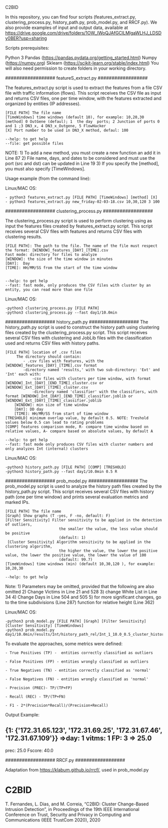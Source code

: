 C2BID

In this repository, you can find four scripts (features_extract.py, clustering_process.py, history_path.py, prob_model.py, and RRCF.py). We also provide examples of input and output data, available at https://drive.google.com/drive/folders/1OW_IWoQJAfGClLMlgaWLHJ_LDSDy0BER?usp=sharing

Scripts prerequisites:

Python 3
Pandas (https://pandas.pydata.org/getting_started.html)
Numpy (https://numpy.org)
Sklearn (https://scikit-learn.org/stable/index.html)
You will also need permission to create folders in your working directory.

################## featureS_extract.py ##################

The features_extract.py script is used to extract the features from a file CSV file with traffic information (flows). This script receives the CSV file as input and returns CSV files, one per time window, with the features extracted and organized by entities (IP addresses).


    [FILE PATH] The file name 
    [TimeWindows] time windows (default 10), for example: 10,20,30
    [method] 0 OutGene (defaul); 1  the day  ports; 2 Junction of ports 0 and 1 ;3 DN3_x, 4 DN3_x_Outgene, 5 FlowHacker
    [X] Port number to be used in DN3_X method, defaul: 100
    
    --help: to get help 
    --file: get possible files 

NOTE: 
	1) To add a new method, you must create a new function an add it in Line 87
	2) File name,  days, and dates to be considered and must use the port (src and dst) can be updated in Line 19
	3) If you specify the [method], you must also specify [TimeWindows].

Usage example (from the command line):

Linux/MAC OS:

	- python3 features_extract.py [FILE PATH] [TimeWindows] [method] [X]
	- python3 features_extract.py new_friday-02-03-18.csv 10,30,120 3 100


################## clustering_process.py ##################

The clustering_process.py script is used to perform clustering using as input the features files created by features_extract.py script. This script receives several CSV files with features and returns CSV files with clustering results.


    [FILE PATH]: The path to the file. The name of the file must respect the format: [WINDOW]_features_[DAY]_[TIME].csv
    Fast mode: directory for files to analyze 
    [WINDOW]: the size of the time window in minutes
    [DAY]:  Day
    [TIME]: HH/MM/SS from the start of the time window
    
   
    --help: to get help 
    --fast: fast mode, only produces the CSV files with cluster by an entity, you can read more than one file 

Linux/MAC OS:

	-python3 clustering_process.py [FILE PATH] 
	-python3 clustering_process.py --fast day1/10.0min


################## history_path.py ##################
The history_path.py script is used to construct the history path using clustering files created by the clustering_process.py script. This script receives several CSV files with clustering and JobLib files with the classification used  and returns CSV files with history paths.

    [FILE PATH] location of .csv files 
         The directory should contain:
            - .csv files with features, with the [WINDOW]_features_[DAY]_[TIME].csv format
            -directory named 'results,' with two sub-directory: 'Ext' and 'Int' each with:
                -csv files with clusters per time window, with format [WINDOW]_Int_[DAY]_[END_TIME]_cluster.csv or [WINDOW]_Ext_[DAY]_[TIME]_cluster.csv
                -directory named 'classifier' with the classifiers, with format [WINDOW]_Int_[DAY]_[END_TIME]_classifier.joblib or [WINDOW]_Ext_[DAY]_[TIME]_classifier.joblib    
        [WINDOW]: min size of time window 
        [DAY]: DD day
        [TIME]: HH/MM/SS from start of time window
    [TRESHOLD] minimum overlap value, by default 0.5. NOTE: Treshold values below 0.5 can lead to rating problems
    [COMP] features comparison mode, R- compare time window based on relative values, A- compare based on absolute values, by default A 
        
    --help: to get help 
    --fast: fast mode only produces CSV files with cluster numbers and only analyzes Int (internal) clusters

Linux/MAC OS:

	-python3 history_path.py [FILE PATH] [COMP] [TRESHOLD] 
	-python3 history_path.py --fast day1/10.0min 0.5 R



################## prob_model.py ##################
The prob_model.py script is used to analyze the history path files created by the history_path.py script. This script receives several CSV files with history path (one per time window) and prints several evaluation metrics and marked IPs.

    
    [FILE PATH] The file name 
    [Graph] Show graphs (T -yes, F -no, default: F)
    [Filter Sensitivity] Filter sensitivity to be applied in the detection of outliers, 
                            the smaller the value, the less value should be positive
                            (default: 1)
     [Cluster Sensitivity] Algorithm sensitivity to be applied in the clustering algorithm, 
                            the higher the value, the lower the positive value, the lower the positive value, the lower the value of 100
                            (default: 99.7)
    [TimeWindows] time windows (min) (default 10,30,120 ), for example: 10,20,30

    --help: to get help

Note:
	1) Parameters may be omitted, provided that the following are also omitted
	2) Change Victims in Line 21 and 528
	3) change White List in Line 34
	4) Change Days in Line 504 and 505
	5) for more significant changes, go to the time subdivisions (Line 287) function for relative height (Line 362)

Linux/MAC OS:

	-python3 prob_model.py [FILE PATH] [Graph] [Filter Sensitivity] [Cluster Sensitivity] [TimeWindows]   
	-python3 prob_model.py day1/10.0min/results/Int/history_path_rel/Int_1_10.0_0.5_cluster_history_path.csv

To evaluate the approaches, some metrics were defined:

	- True Positives (TP) -  entities correctly classified as outliers

	- False Positives (FP) - entities wrongly classified as outliers

	- True Negatives (TN) - entities correctly classified as 'normal'

	- False Negatives (FN) - entities wrongly classified as 'normal'

	- Precision (PREC)- TP/(TP+FP)

	- Recall (REC) - TP/(TP+FN)

	- F1 - 2*(Precision*Recall)/(Precision+Recall)

Output Example:

{1: {'172.31.65.123', '172.31.69.25', '172.31.67.46', '172.31.67.109'}}
=>day: 1 vitms: 1 FP: 3 => 25.0
-------------------------
prec: 25.0
Fscore: 40.0

################## RRCF.py ##################

Adaptation from https://klabum.github.io/rrcf/, used in prob_model.py



# C2BID
T. Fernandes, L. Dias, and M. Correia, “C2BID: Cluster Change-Based Intrusion Detection”, in Proceedings of the 19th IEEE International Conference on Trust, Security and Privacy in Computing and Communications (IEEE TrustCom 2020), 2020 

